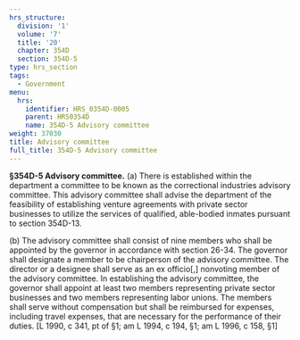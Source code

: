 ```yaml
---
hrs_structure:
  division: '1'
  volume: '7'
  title: '20'
  chapter: 354D
  section: 354D-5
type: hrs_section
tags:
  - Government
menu:
  hrs:
    identifier: HRS_0354D-0005
    parent: HRS0354D
    name: 354D-5 Advisory committee
weight: 37030
title: Advisory committee
full_title: 354D-5 Advisory committee
---
```

**§354D-5 Advisory committee.** (a) There is established within the department a committee to be known as the correctional industries advisory committee. This advisory committee shall advise the department of the feasibility of establishing venture agreements with private sector businesses to utilize the services of qualified, able-bodied inmates pursuant to section 354D-13.

(b) The advisory committee shall consist of nine members who shall be appointed by the governor in accordance with section 26-34\. The governor shall designate a member to be chairperson of the advisory committee. The director or a designee shall serve as an ex officio[,] nonvoting member of the advisory committee. In establishing the advisory committee, the governor shall appoint at least two members representing private sector businesses and two members representing labor unions. The members shall serve without compensation but shall be reimbursed for expenses, including travel expenses, that are necessary for the performance of their duties. [L 1990, c 341, pt of §1; am L 1994, c 194, §1; am L 1996, c 158, §1]